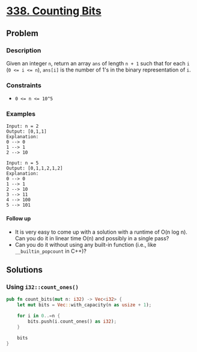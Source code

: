 # [338. Counting Bits](https://leetcode.com/problems/counting-bits/)

## Problem

### Description

Given an integer `n`, return an array `ans` of length `n + 1` such that for
each `i` (`0 <= i <= n`), `ans[i]` is the number of 1's in the binary
representation of `i`.

### Constraints

* `0 <= n <= 10^5`

### Examples

```text
Input: n = 2
Output: [0,1,1]
Explanation:
0 --> 0
1 --> 1
2 --> 10
```

```text
Input: n = 5
Output: [0,1,1,2,1,2]
Explanation:
0 --> 0
1 --> 1
2 --> 10
3 --> 11
4 --> 100
5 --> 101
```

#### Follow up

* It is very easy to come up with a solution with a runtime of O(n log n). Can
  you do it in linear time O(n) and possibly in a single pass?
* Can you do it without using any built-in function (i.e.,
  like `__builtin_popcount` in C++)?

## Solutions

### Using `i32::count_ones()`

```rust
pub fn count_bits(mut n: i32) -> Vec<i32> {
    let mut bits = Vec::with_capacity(n as usize + 1);

    for i in 0..=n {
        bits.push(i.count_ones() as i32);
    }

    bits
}
```